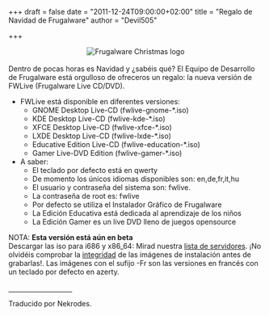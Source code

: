 
+++
draft = false
date = "2011-12-24T09:00:00+02:00"
title = "Regalo de Navidad de Frugalware"
author = "Devil505"

+++

<center><img src="images/logo-christmas.png" alt="Frugalware Christmas logo" /></center><br />
Dentro de pocas horas es Navidad y ¿sabéis qué? El Equipo de Desarrollo de Frugalware está orgulloso de ofreceros un regalo: la nueva versión de FWLive (Frugalware Live CD/DVD).<br />
      <ul>
        <li>FWLive está disponible en diferentes versiones:
          <ul>
            <li>GNOME Desktop Live-CD (fwlive-gnome-*.iso)</li>
            <li>KDE Desktop Live-CD (fwlive-kde-*.iso)</li>
            <li>XFCE Desktop Live-CD (fwlive-xfce-*.iso)</li>
            <li>LXDE Desktop Live-CD (fwlive-lxde-*.iso)</li>
            <li>Educative Edition Live-CD (fwlive-education-*.iso)</li>
            <li>Gamer Live-DVD Edition (fwlive-gamer-*.iso)</li>
          </ul>
        </li>
        <li>A saber:
          <ul>
            <li>El teclado por defecto está en qwerty</li>
            <li>De momento los únicos idiomas disponibles son: en,de,fr,it,hu</li>
            <li>El usuario y contraseña del sistema son: fwlive.</li>
            <li>La contraseña de root es: fwlive</li>
            <li>Por defecto se utiliza el Instalador Gráfico de Frugalware</li>
            <li>La Edición Educativa está dedicada al aprendizaje de los niños</li>
            <li>La Edición Gamer es un live DVD lleno de juegos opensource</li>
          </ul>
        </li>
      </ul>
NOTA: <b>Esta versión está aún en beta</b><br />
 Descargar las iso para i686 y x86_64: Mirad nuestra <a href="http://frugalware.org/download/frugalware-testing-iso">lista de servidores</a>. ¡No olvidéis comprobar la <a href="http://frugalware.org/download/frugalware-testing-iso/SHA1SUMS">integridad</a> de las imágenes de instalación antes de grabarlas!. Las imágenes con el sufijo -Fr son las versiones en francés con un teclado por defecto en azerty.<br />
      <br />
      <hr style="width:25%;" align="left" />
      Traducido por Nekrodes.
